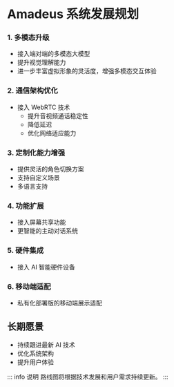 # Amadeus 系统发展规划

### 1. 多模态升级
- 接入端对端的多模态大模型
- 提升视觉理解能力
- 进一步丰富虚拟形象的灵活度，增强多模态交互体验

### 2. 通信架构优化
- 接入 WebRTC 技术
  - 提升音视频通话稳定性
  - 降低延迟
  - 优化网络适应能力

### 3. 定制化能力增强
- 提供灵活的角色切换方案
- 支持自定义场景
- 多语言支持

### 4. 功能扩展
- 接入屏幕共享功能
- 更智能的主动对话系统

### 5. 硬件集成
- 接入 AI 智能硬件设备

### 6. 移动端适配
- 私有化部署版的移动端展示适配

## 长期愿景

- 持续跟进最新 AI 技术
- 优化系统架构
- 提升用户体验

::: info 说明
路线图将根据技术发展和用户需求持续更新。
:::